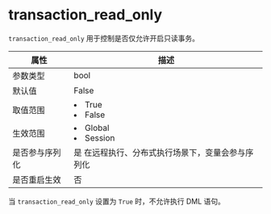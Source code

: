 # transaction_read_only

`transaction_read_only` 用于控制是否仅允许开启只读事务。

|   属性    |                                                     描述                                                     |
|---------|------------------------------------------------------------------------------------------------------------|
| 参数类型    | bool                    |
| 默认值     | False                   |
| 取值范围    | <li> True   <li> False        |
| 生效范围    | <li> Global   <li> Session    |
| 是否参与序列化 | 是 在远程执行、分布式执行场景下，变量会参与序列化                                                                  |
| 是否重启生效  | 否                       |

当 `transaction_read_only` 设置为 `True` 时，不允许执行 DML 语句。

